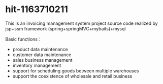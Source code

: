 # hit-1163710211
This is an invoicing management system project source code realized by jsp+ssm framework (spring+springMVC+mybaits)+mysql

Basic functions：
+ product data maintenance
+ customer data maintenance
+ sales business management
+ inventory management
+ support for scheduling goods between multiple warehouses
+ support the coexistence of wholesale and retail business

